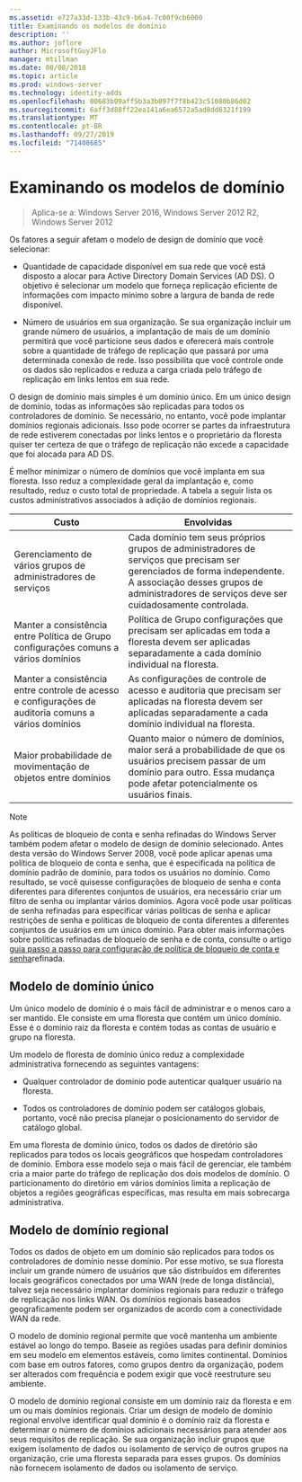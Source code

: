 ```yaml
---
ms.assetid: e727a33d-133b-43c9-b6a4-7c00f9cb6000
title: Examinando os modelos de domínio
description: ''
ms.author: joflore
author: MicrosoftGuyJFlo
manager: mtillman
ms.date: 08/08/2018
ms.topic: article
ms.prod: windows-server
ms.technology: identity-adds
ms.openlocfilehash: 00683b09aff5b3a3b097f7f8b423c51080b86d02
ms.sourcegitcommit: 6aff3d88ff22ea141a6ea6572a5ad8dd6321f199
ms.translationtype: MT
ms.contentlocale: pt-BR
ms.lasthandoff: 09/27/2019
ms.locfileid: "71408685"
---
```

# <a name="reviewing-the-domain-models"></a>Examinando os modelos de domínio

>Aplica-se a: Windows Server 2016, Windows Server 2012 R2, Windows Server 2012

Os fatores a seguir afetam o modelo de design de domínio que você selecionar:  
  
- Quantidade de capacidade disponível em sua rede que você está disposto a alocar para Active Directory Domain Services (AD DS). O objetivo é selecionar um modelo que forneça replicação eficiente de informações com impacto mínimo sobre a largura de banda de rede disponível.  

- Número de usuários em sua organização. Se sua organização incluir um grande número de usuários, a implantação de mais de um domínio permitirá que você particione seus dados e oferecerá mais controle sobre a quantidade de tráfego de replicação que passará por uma determinada conexão de rede. Isso possibilita que você controle onde os dados são replicados e reduza a carga criada pelo tráfego de replicação em links lentos em sua rede.  

O design de domínio mais simples é um domínio único. Em um único design de domínio, todas as informações são replicadas para todos os controladores de domínio. Se necessário, no entanto, você pode implantar domínios regionais adicionais. Isso pode ocorrer se partes da infraestrutura de rede estiverem conectadas por links lentos e o proprietário da floresta quiser ter certeza de que o tráfego de replicação não excede a capacidade que foi alocada para AD DS.  

É melhor minimizar o número de domínios que você implanta em sua floresta. Isso reduz a complexidade geral da implantação e, como resultado, reduz o custo total de propriedade. A tabela a seguir lista os custos administrativos associados à adição de domínios regionais.  

|Custo|Envolvidas|  
|--------|----------------|  
|Gerenciamento de vários grupos de administradores de serviços|Cada domínio tem seus próprios grupos de administradores de serviços que precisam ser gerenciados de forma independente. A associação desses grupos de administradores de serviços deve ser cuidadosamente controlada.|  
|Manter a consistência entre Política de Grupo configurações comuns a vários domínios|Política de Grupo configurações que precisam ser aplicadas em toda a floresta devem ser aplicadas separadamente a cada domínio individual na floresta.|  
|Manter a consistência entre controle de acesso e configurações de auditoria comuns a vários domínios|As configurações de controle de acesso e auditoria que precisam ser aplicadas na floresta devem ser aplicadas separadamente a cada domínio individual na floresta.|  
|Maior probabilidade de movimentação de objetos entre domínios|Quanto maior o número de domínios, maior será a probabilidade de que os usuários precisem passar de um domínio para outro. Essa mudança pode afetar potencialmente os usuários finais.|  

> [!NOTE]  
> As políticas de bloqueio de conta e senha refinadas do Windows Server também podem afetar o modelo de design de domínio selecionado. Antes desta versão do Windows Server 2008, você pode aplicar apenas uma política de bloqueio de conta e senha, que é especificada na política de domínio padrão de domínio, para todos os usuários no domínio. Como resultado, se você quisesse configurações de bloqueio de senha e conta diferentes para diferentes conjuntos de usuários, era necessário criar um filtro de senha ou implantar vários domínios. Agora você pode usar políticas de senha refinadas para especificar várias políticas de senha e aplicar restrições de senha e políticas de bloqueio de conta diferentes a diferentes conjuntos de usuários em um único domínio. Para obter mais informações sobre políticas refinadas de bloqueio de senha e de conta, consulte o artigo [guia passo a passo para configuração de política de bloqueio de conta e senha](https://go.microsoft.com/fwlink/?LinkID=91477)refinada.  

## <a name="single-domain-model"></a>Modelo de domínio único

Um único modelo de domínio é o mais fácil de administrar e o menos caro a ser mantido. Ele consiste em uma floresta que contém um único domínio. Esse é o domínio raiz da floresta e contém todas as contas de usuário e grupo na floresta.  

Um modelo de floresta de domínio único reduz a complexidade administrativa fornecendo as seguintes vantagens:  

- Qualquer controlador de domínio pode autenticar qualquer usuário na floresta.  

- Todos os controladores de domínio podem ser catálogos globais, portanto, você não precisa planejar o posicionamento do servidor de catálogo global.  
  
Em uma floresta de domínio único, todos os dados de diretório são replicados para todos os locais geográficos que hospedam controladores de domínio. Embora esse modelo seja o mais fácil de gerenciar, ele também cria a maior parte do tráfego de replicação dos dois modelos de domínio. O particionamento do diretório em vários domínios limita a replicação de objetos a regiões geográficas específicas, mas resulta em mais sobrecarga administrativa.  
  
## <a name="regional-domain-model"></a>Modelo de domínio regional

Todos os dados de objeto em um domínio são replicados para todos os controladores de domínio nesse domínio. Por esse motivo, se sua floresta incluir um grande número de usuários que são distribuídos em diferentes locais geográficos conectados por uma WAN (rede de longa distância), talvez seja necessário implantar domínios regionais para reduzir o tráfego de replicação nos links WAN. Os domínios regionais baseados geograficamente podem ser organizados de acordo com a conectividade WAN da rede.  
  
O modelo de domínio regional permite que você mantenha um ambiente estável ao longo do tempo. Baseie as regiões usadas para definir domínios em seu modelo em elementos estáveis, como limites continental. Domínios com base em outros fatores, como grupos dentro da organização, podem ser alterados com frequência e podem exigir que você reestruture seu ambiente.  
  
O modelo de domínio regional consiste em um domínio raiz da floresta e em um ou mais domínios regionais. Criar um design de modelo de domínio regional envolve identificar qual domínio é o domínio raiz da floresta e determinar o número de domínios adicionais necessários para atender aos seus requisitos de replicação. Se sua organização incluir grupos que exigem isolamento de dados ou isolamento de serviço de outros grupos na organização, crie uma floresta separada para esses grupos. Os domínios não fornecem isolamento de dados ou isolamento de serviço.  
